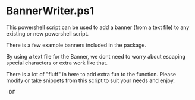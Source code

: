 # BannerWriter.ps1
This powershell script can be used to add a banner (from a text file) to any existing or new powershell script.

There is a few example banners included in the package.

By using a text file for the Banner, we dont need to worry about escaping special characters or extra work like that.

There is a lot of "fluff" in here to add extra fun to the function.  Please modify or take snippets from this script to suit your needs and enjoy.

-DF
